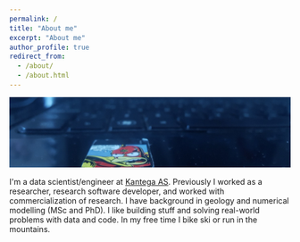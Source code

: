 ```yaml
---
permalink: /
title: "About me"
excerpt: "About me"
author_profile: true
redirect_from:
  - /about/
  - /about.html
---
```


![Img](/images/linkedinimage.jpeg)

I'm a data scientist/engineer at [Kantega AS](kantega.no). Previously I worked as a researcher, research software developer, and worked with commercialization of research. I have background in geology and numerical modelling (MSc and PhD). I like building stuff and solving real-world problems with data and code. In my free time I bike ski or run in the mountains.
